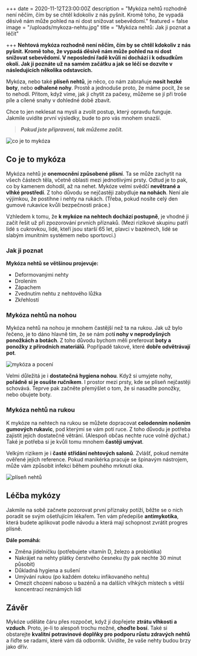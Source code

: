 +++
date = 2020-11-12T23:00:00Z
description = "Mykóza nehtů rozhodně není něčím, čím by se chtěl kdokoliv z nás pyšnit. Kromě toho, že vypadá děsivě nám může pohled na ni dost snižovat sebevědomí."
featured = false
image = "/uploads/mykoza-nehtu.jpg"
title = "Mykóza nehtů: Jak ji poznat a léčit"

+++
**Nehtová mykóza rozhodně není něčím, čím by se chtěl kdokoliv z nás pyšnit. Kromě toho, že vypadá děsivě nám může pohled na ni dost snižovat sebevědomí. V neposlední řadě kvůli ní dochází i k odsudkům okolí. Jak ji poznáte už na samém začátku a jak se léčí se dozvíte v následujících několika odstavcích.**

Mykóza, nebo také **plíseň nehtů**, je něco, co nám zabraňuje **nosit hezké boty**, nebo **odhalené nohy**. Prostě a jednoduše proto, že máme pocit, že se to nehodí. Přitom, když víme, jak ji chytit za pačesy, můžeme se jí při troše píle a cílené snahy v dohledné době zbavit.

Chce to jen neklesat na mysli a zvolit postup, který opravdu funguje. Jakmile uvidíte první výsledky, bude to pro vás mnohem snazší.

> **_Pokud jste připraveni, tak můžeme začít._**

![co je to mykóza](/uploads/co-je-to-mykoza.jpg)

## Co je to mykóza

Mykóza nehtů je **onemocnění způsobené plísní**. Ta se může zachytit na všech částech těla, včetně oblasti mezi jednotlivými prsty. Odtud je to pak, co by kamenem dohodil, až na nehet. Mykóze velmi svědčí **nevětrané a vlhké prostředí**. Z toho důvodu se nejčastěji zabydluje **na nohách**. Není ale výjimkou, že postihne i nehty na rukách. (Třeba, pokud nosíte celý den gumové rukavice kvůli bezpečnosti práce.)

Vzhledem k tomu, že **k mykóze na nehtech dochází postupně**, je vhodné ji začít řešit už při zpozorování prvních příznaků. (Mezi rizikové skupinu patří lidé s cukrovkou, lidé, kteří jsou starší 65 let, plavci v bazénech, lidé se slabým imunitním systémem nebo sportovci.)

### Jak ji poznat

**Mykóza nehtů se většinou projevuje:**

* Deformovanými nehty
* Drolením
* Zápachem
* Zvednutím nehtu z nehtového lůžka
* Zkřehlostí

### Mykóza nehtů na nohou

Mykóza nehtů na nohou je mnohem častější než ta na rukou. Jak už bylo řečeno, je to dáno hlavně tím, že se nám pot**í nohy v neprodyšných ponožkách a botách**. Z toho důvodu bychom měli preferovat **boty a ponožky z přírodních materiálů**. Popřípadě takové, které **dobře odvětrávají pot**.

![mykóza a pocení](/uploads/mykoza-a-poceni.jpg)

Velmi důležitá je i **dostatečná hygiena nohou**. Když si umyjete nohy, **pořádně si je osušte ručníkem**. I prostor mezi prsty, kde se plíseň nejčastěji schovává. Teprve pak začněte přemýšlet o tom, že si nasadíte ponožky, nebo obujete boty.

### Mykóza nehtů na rukou

K mykóze na nehtech na rukou se můžete dopracovat **celodenním nošením gumových rukavic**, pod kterými se vám potí ruce. Z toho důvodu je potřeba zajistit jejich dostatečně větrání. (Alespoň občas nechte ruce volně dýchat.) Také je potřeba si je kvůli tomu mnohem **častěji umývat**.

Velkým rizikem je i **časté střídání nehtových salonů**. Zvlášť, pokud nemáte ověřené jejich reference. Pokud manikérka pracuje se špinavým nástrojem, může vám způsobit infekci během pouhého mrknutí oka.

![plíseň nehtů](/uploads/mykoza-manikura.jpg)

## Léčba mykózy

Jakmile na sobě začnete pozorovat první příznaky potíží, běžte se o nich poradit se svým ošetřujícím lékařem. Ten vám předepíše **antimykotika**, která budete aplikovat podle návodu a která mají schopnost zvrátit progres plísně.

**Dále pomáhá:**

* Změna jídelníčku (potřebujete vitamín D, železo a probiotika)
* Nakrájet na nehty plátky čerstvého česneku (ty pak nechte 30 minut působit)
* Důkladná hygiena a sušení
* Umývání rukou (po každém doteku infikovaného nehtu)
* Omezit chození naboso u bazénů a na dalších vlhkých místech s větší koncentrací neznámých lidí

## Závěr

Mykóze uděláte čáru přes rozpočet, když jí dopřejete **ztrátu vlhkosti a vzduch**. Proto, je-li to alespoň trochu možné, **choďte bosí**. Také si obstarejte **kvalitní potravinové doplňky pro podporu růstu zdravých nehtů** a řiďte se radami, které vám dá odborník. Uvidíte, že vaše nehty budou brzy jako dřív.